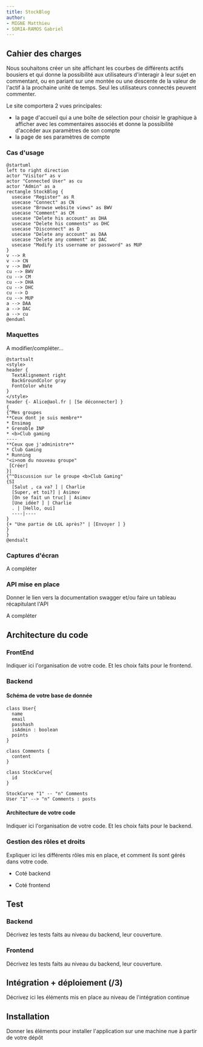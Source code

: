 ```yaml
---
title: StockBlog 
author:  
- MIGNE Matthieu
- SORIA-RAMOS Gabriel
--- 
```


## Cahier des charges

Nous souhaitons créer un site affichant les courbes de différents actifs bousiers et qui donne la possibilité aux utilisateurs d'interagir à leur sujet en commentant, ou en pariant sur une montée ou une descente de la valeur de l'actif à la prochaine unité de temps. Seul les utilisateurs connectés peuvent commenter. 

Le site comportera 2 vues principales: 
- la page d'accueil qui a une boîte de sélection pour choisir le graphique à afficher avec les commentaires associés et donne la possibilité d'accéder aux paramètres de son compte
- la page de ses paramètres de compte

### Cas d'usage

```plantuml
@startuml
left to right direction
actor "Visitor" as v
actor "Connected User" as cu
actor "Admin" as a
rectangle StockBlog {
  usecase "Register" as R
  usecase "Connect" as CN
  usecase "Browse website views" as BWV
  usecase "Comment" as CM
  usecase "Delete his account" as DHA
  usecase "Delete his comments" as DHC
  usecase "Disconnect" as D
  usecase "Delete any account" as DAA
  usecase "Delete any comment" as DAC
  usecase "Modify its username or password" as MUP
}
v --> R
v --> CN
v --> BWV
cu --> BWV
cu --> CM
cu --> DHA
cu --> DHC
cu --> D
cu --> MUP
a --> DAA
a --> DAC
a --> cu
@enduml
```

### Maquettes

A modifier/compléter...

```plantuml
@startsalt
<style>
header {
  TextAlignement right
  BackGroundColor gray
  FontColor white
}
</style>
header {- Alice@aol.fr | [Se déconnecter] }
{
{^Mes groupes
**Ceux dont je suis membre**
* Ensimag
* Grenoble INP
* <b>Club gaming
----
**Ceux que j'administre**
* Club Gaming
* Running
"<i>nom du nouveau groupe" 
 [Créer]
}|
{^"Discussion sur le groupe <b>Club Gaming"
{SI
  [Salut , ca va? ] | Charlie
  [Super, et toi?] | Asimov
  [On se fait un truc] | Asimov
  [Une idée? ] | Charlie
  . | [Hello, oui]
  ----|----
}
{+ "Une partie de LOL après?" | [Envoyer ] }
}
}
@endsalt
```

### Captures d'écran

A compléter

### API mise en place

Donner le lien vers la documentation swagger et/ou faire un tableau récapitulant l'API

A compléter

## Architecture du code

### FrontEnd

Indiquer ici l'organisation de votre code. Et les choix faits pour le frontend.

### Backend

#### Schéma de votre base de donnée

```plantuml
class User{
  name
  email
  passhash
  isAdmin : boolean
  points
}

class Comments {
  content
}

class StockCurve{
  id
}

StockCurve "1" -- "n" Comments
User "1" --> "n" Comments : posts
```

#### Architecture de votre code

Indiquer ici l'organisation de votre code. Et les choix faits pour le backend.

### Gestion des rôles et droits

Expliquer ici les différents rôles mis en place, et comment ils sont gérés dans votre code.

- Coté backend

- Coté frontend


## Test

### Backend

Décrivez les tests faits au niveau du backend, leur couverture.

### Frontend

Décrivez les tests faits au niveau du backend, leur couverture.

## Intégration + déploiement (/3)

Décrivez ici les éléments mis en place au niveau de l'intégration continue 

## Installation

Donner les éléments pour installer l'application sur une machine nue à partir de votre dépôt
